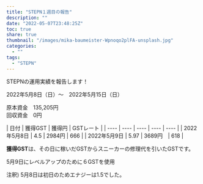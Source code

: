 ```yaml
---
title: "STEPN１週目の報告"
description: ""
date: "2022-05-07T23:48:25Z"
toc: true
share: true
thumbnail: "/images/mika-baumeister-Wpnoqo2plFA-unsplash.jpg"
categories:
  - ""
tags:
  - "STEPN"
---
```


STEPNの運用実績を報告します！

2022年5月8日（日）〜　2022年5月15日（日）

<!--more-->

原本資金　135,205円  
回収資金　0円

|  日付  | 獲得GST | 獲得円 | GSTレート | 
| ---- | ---- | ---- | ---- | ---- |
| 2022年5月8日 | 4.5 | 2984円 | 666 |
| 2022年5月9日 | 5.97 | 3689円　| 618 |

**獲得GST**は、その日に稼いだGSTからスニーカーの修理代を引いたGSTです。

5月9日にレベルアップのために６GSTを使用

注釈) 5月8日は初日のためエナジーは1.5でした。
  
  
    
  

